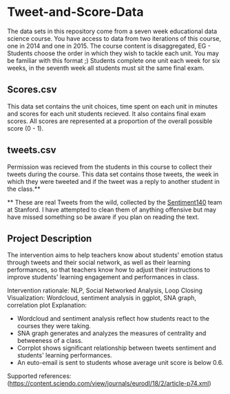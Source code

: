 # Tweet-and-Score-Data

The data sets in this repository come from a seven week educational data science course. You have access to data from two iterations of this course, one in 2014 and one in 2015. The course content is disaggregated, EG - Students choose the order in which they wish to tackle each unit. You may be familiar with this format ;) Students complete one unit each week for six weeks, in the seventh week all students must sit the same final exam.

## Scores.csv

This data set contains the unit choices, time spent on each unit in minutes and scores for each unit students recieved. It also contains final exam scores. All scores are represented at a proportion of the overall possible score (0 - 1).

## tweets.csv

Permission was recieved from the students in this course to collect their tweets during the course. This data set contains those tweets, the week in which they were tweeted and if the tweet was a reply to another student in the class.**

** These are real Tweets from the wild, collected by the [Sentiment140](http://help.sentiment140.com/home) team at Stanford. I have attempted to clean them of anything offensive but may have missed something so be aware if you plan on reading the text.

## Project Description

The intervention aims to help teachers know about students' emotion status through tweets and their social network, as well as their learning performances, so that teachers know how to adjust their instructions to improve students' learning engagement and performances in class. 

Intervention rationale: NLP, Social Networked Analysis, Loop Closing
Visualization: Wordcloud, sentiment analysis in ggplot, SNA graph, correlation plot
Explanation:
* Wordcloud and sentiment analysis reflect how students react to the courses they were taking.
* SNA graph generates and analyzes the measures of centrality and betweeness of a class.
* Corrplot shows significant relationship between tweets sentiment and students' learning performances.
* An euto-email is sent to students whose average unit score is below 0.6.

Supported references:
(https://content.sciendo.com/view/journals/eurodl/18/2/article-p74.xml)

